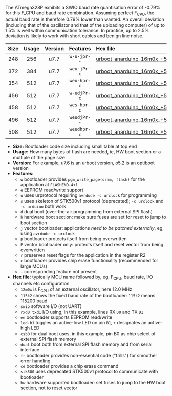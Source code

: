 The ATmega328P exhibits a SWIO baud rate quantisation error of -0.79% for this F_CPU and baud rate combination. Assuming perfect F<sub>CPU</sub>, the actual baud rate is therefore 0.79% lower than wanted. An overall deviation (including that of the oscillator and that of the uploading computer) of up to 1.5% is well within communication tolerance. In practice, up to 2.5% deviation is likely to work with short cables and benign line noise.

|Size|Usage|Version|Features|Hex file|
|:-:|:-:|:-:|:-:|:--|
|248|256|u7.7|`w-u-jpr--`|[urboot_anarduino_16m0x_+576k0_swio_rxd0_txd1_led+b1.hex](https://raw.githubusercontent.com/stefanrueger/urboot.hex/main/boards/anarduino/external_oscillator/fcpu_16m0x/br_+576k0/urboot_anarduino_16m0x_+576k0_swio_rxd0_txd1_led+b1.hex)|
|372|384|u7.7|`weu-jPr-c`|[urboot_anarduino_16m0x_+576k0_swio_rxd0_txd1_ee_led+b1_fr_ce.hex](https://raw.githubusercontent.com/stefanrueger/urboot.hex/main/boards/anarduino/external_oscillator/fcpu_16m0x/br_+576k0/urboot_anarduino_16m0x_+576k0_swio_rxd0_txd1_ee_led+b1_fr_ce.hex)|
|354|512|u7.7|`weu-hpr-c`|[urboot_anarduino_16m0x_+576k0_swio_rxd0_txd1_ee_led+b1_fr_ce_hw.hex](https://raw.githubusercontent.com/stefanrueger/urboot.hex/main/boards/anarduino/external_oscillator/fcpu_16m0x/br_+576k0/urboot_anarduino_16m0x_+576k0_swio_rxd0_txd1_ee_led+b1_fr_ce_hw.hex)|
|456|512|u7.7|`w-udjPr-c`|[urboot_anarduino_16m0x_+576k0_swio_rxd0_txd1_led+b1_csd5_dual_fr_ce.hex](https://raw.githubusercontent.com/stefanrueger/urboot.hex/main/boards/anarduino/external_oscillator/fcpu_16m0x/br_+576k0/urboot_anarduino_16m0x_+576k0_swio_rxd0_txd1_led+b1_csd5_dual_fr_ce.hex)|
|458|512|u7.7|`wes-hpr-c`|[urboot_anarduino_16m0x_+576k0_swio_rxd0_txd1_ee_led+b1_fr_ce_stk500_hw.hex](https://raw.githubusercontent.com/stefanrueger/urboot.hex/main/boards/anarduino/external_oscillator/fcpu_16m0x/br_+576k0/urboot_anarduino_16m0x_+576k0_swio_rxd0_txd1_ee_led+b1_fr_ce_stk500_hw.hex)|
|496|512|u7.7|`weudjPr--`|[urboot_anarduino_16m0x_+576k0_swio_rxd0_txd1_ee_led+b1_csd5_dual_fr.hex](https://raw.githubusercontent.com/stefanrueger/urboot.hex/main/boards/anarduino/external_oscillator/fcpu_16m0x/br_+576k0/urboot_anarduino_16m0x_+576k0_swio_rxd0_txd1_ee_led+b1_csd5_dual_fr.hex)|
|508|512|u7.7|`weudhpr-c`|[urboot_anarduino_16m0x_+576k0_swio_rxd0_txd1_ee_led+b1_csd5_dual_fr_ce_hw.hex](https://raw.githubusercontent.com/stefanrueger/urboot.hex/main/boards/anarduino/external_oscillator/fcpu_16m0x/br_+576k0/urboot_anarduino_16m0x_+576k0_swio_rxd0_txd1_ee_led+b1_csd5_dual_fr_ce_hw.hex)|

- **Size:** Bootloader code size including small table at top end
- **Usage:** How many bytes of flash are needed, ie, HW boot section or a multiple of the page size
- **Version:** For example, u7.6 is an urboot version, o5.2 is an optiboot version
- **Features:**
  + `w` bootloader provides `pgm_write_page(sram, flash)` for the application at `FLASHEND-4+1`
  + `e` EEPROM read/write support
  + `u` uses urprotocol requiring `avrdude -c urclock` for programming
  + `s` uses skeleton of STK500v1 protocol (deprecated); `-c urclock` and `-c arduino` both work
  + `d` dual boot (over-the-air programming from external SPI flash)
  + `h` hardware boot section: make sure fuses are set for reset to jump to boot section
  + `j` vector bootloader: applications *need to be patched externally*, eg, using `avrdude -c urclock`
  + `p` bootloader protects itself from being overwritten
  + `P` vector bootloader only: protects itself and reset vector from being overwritten
  + `r` preserves reset flags for the application in the register R2
  + `c` bootloader provides chip erase functionality (recommended for large MCUs)
  + `-` corresponding feature not present
- **Hex file:** typically MCU name followed by, eg, F<sub>CPU</sub>, baud rate, I/O channels etc configuration
  + `12m0x` is F<sub>CPU</sub> of an external oscillator, here 12.0 MHz
  + `115k2` shows the fixed baud rate of the bootloader: `115k2` means 115200 baud
  + `swio` software I/O (not UART)
  + `rxd0 txd1` I/O using, in this example, lines RX `D0` and TX `D1`
  + `ee` bootloader supports EEPROM read/write
  + `led-b1` toggles an active-low LED on pin `B1`, `+` designates an active-high LED
  + `csb0` for dual boot uses, in this example, pin B0 as chip select of external SPI flash memory
  + `dual` boot both from external SPI flash memory and from serial interface
  + `fr` bootloader provides non-essential code ("frills") for smoother error handling
  + `ce` bootloader provides a chip erase command
  + `stk500` uses deprecated STK500v1 protocol to communicate with bootloader
  + `hw` hardware supported bootloader: set fuses to jump to the HW boot section, not to reset vector
